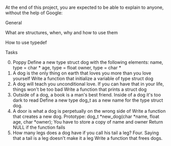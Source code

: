 At the end of this project, you are expected to be able to explain to anyone, without the help of Google:



General

What are structures, when, why and how to use them

How to use typedef

Tasks

0. Poppy
	Define a new type struct dog with the following elements:
		name, type = char *
		age, type = float
		owner, type = char *
1. A dog is the only thing on earth that loves you more than you love yourself
	Write a function that initialize a variable of type struct dog
2. A dog will teach you unconditional love. If you can have that in your life, things won't be too bad
	Write a function that prints a struct dog
3. Outside of a dog, a book is a man's best friend. Inside of a dog it's too dark to read
	Define a new type dog_t as a new name for the type struct dog.
4. A door is what a dog is perpetually on the wrong side of
	Write a function that creates a new dog.
		Prototype: dog_t *new_dog(char *name, float age, char *owner);
		You have to store a copy of name and owner
		Return NULL if the function fails 
5. How many legs does a dog have if you call his tail a leg? Four. Saying that a tail is a leg doesn't make it a leg
	Write a function that frees dogs.
